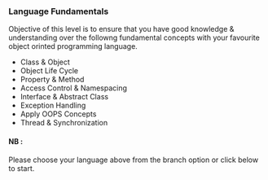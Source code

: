 ### Language Fundamentals
Objective of this level is to ensure that you have good knowledge & understanding over the followng fundamental concepts with your favourite object orinted programming language.

* Class & Object
* Object Life Cycle
* Property & Method
* Access Control & Namespacing
* Interface & Abstract Class
* Exception Handling
* Apply OOPS Concepts
* Thread & Synchronization

#### NB :
Please choose your language above from the branch option or click below to start.






